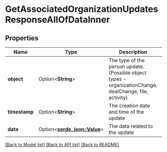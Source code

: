 # GetAssociatedOrganizationUpdatesResponseAllOfDataInner

## Properties

Name | Type | Description | Notes
------------ | ------------- | ------------- | -------------
**object** | Option<**String**> | The type of the person update. (Possible object types - organizationChange, dealChange, file, activity) | [optional]
**timestamp** | Option<**String**> | The creation date and time of the update | [optional]
**data** | Option<[**serde_json::Value**](.md)> | The data related to the update | [optional]

[[Back to Model list]](../README.md#documentation-for-models) [[Back to API list]](../README.md#documentation-for-api-endpoints) [[Back to README]](../README.md)


